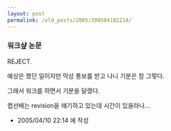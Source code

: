 ```yaml
---
layout: post
permalink: /old_posts/2005/200504102214/
---
```


### 워크샾 논문


REJECT.








예상은 했던 일이지만 막상 통보를 받고 나니 기분은 참 그렇다.

그래서 워크를 하면서 기분을 달랬다.

랩선배는 revision을 얘기하고 있는데 시간이 있을라나...





- 2005/04/10 22:14 에 작성